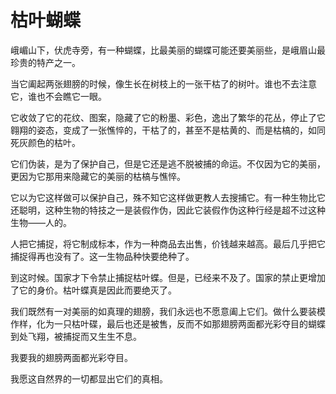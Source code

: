 # 枯叶蝴蝶

峨嵋山下，伏虎寺旁，有一种蝴蝶，比最美丽的蝴蝶可能还要美丽些，是峨眉山最珍贵的特产之一。 

当它阖起两张翅膀的时候，像生长在树枝上的一张干枯了的树叶。谁也不去注意它，谁也不会瞧它一眼。 

它收敛了它的花纹、图案，隐藏了它的粉墨、彩色，逸出了繁华的花丛，停止了它翱翔的姿态，变成了一张憔悴的，干枯了的，甚至不是枯黄的、而是枯槁的，如同死灰颜色的枯叶。 

它们伪装，是为了保护自己，但是它还是逃不脱被捕的命运。不仅因为它的美丽，更因为它那用来隐藏它的美丽的枯槁与憔悴。 

它以为它这样做可以保护自己，殊不知它这样做更教人去搜捕它。有一种生物比它还聪明，这种生物的特技之一是装假作伪，因此它装假作伪这种行经是超不过这种生物——人的。 

人把它捕捉，将它制成标本，作为一种商品去出售，价钱越来越高。最后几乎把它捕捉得再也没有了。这一生物品种快要绝种了。 

到这时候。国家才下令禁止捕捉枯叶蝶。但是，已经来不及了。国家的禁止更增加了它的身价。枯叶蝶真是因此而要绝灭了。 

我们既然有一对美丽的如真理的翅膀，我们永远也不愿意阖上它们。做什么要装模作样，化为一只枯叶碟，最后也还是被售，反而不如那翅膀两面都光彩夺目的蝴蝶到处飞翔，被捕捉而又生生不息。 

我要我的翅膀两面都光彩夺目。 

我愿这自然界的一切都显出它们的真相。
 